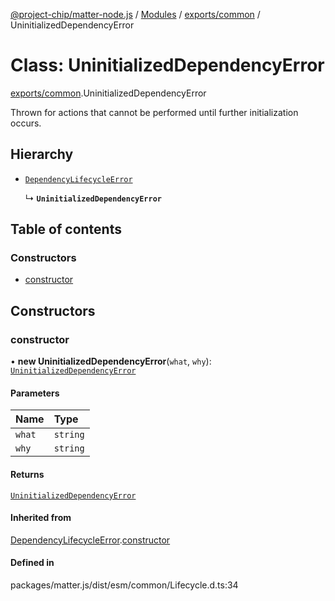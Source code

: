 [@project-chip/matter-node.js](../README.md) / [Modules](../modules.md) / [exports/common](../modules/exports_common.md) / UninitializedDependencyError

# Class: UninitializedDependencyError

[exports/common](../modules/exports_common.md).UninitializedDependencyError

Thrown for actions that cannot be performed until further initialization occurs.

## Hierarchy

- [`DependencyLifecycleError`](exports_common.DependencyLifecycleError.md)

  ↳ **`UninitializedDependencyError`**

## Table of contents

### Constructors

- [constructor](exports_common.UninitializedDependencyError.md#constructor)

## Constructors

### constructor

• **new UninitializedDependencyError**(`what`, `why`): [`UninitializedDependencyError`](exports_common.UninitializedDependencyError.md)

#### Parameters

| Name | Type |
| :------ | :------ |
| `what` | `string` |
| `why` | `string` |

#### Returns

[`UninitializedDependencyError`](exports_common.UninitializedDependencyError.md)

#### Inherited from

[DependencyLifecycleError](exports_common.DependencyLifecycleError.md).[constructor](exports_common.DependencyLifecycleError.md#constructor)

#### Defined in

packages/matter.js/dist/esm/common/Lifecycle.d.ts:34
